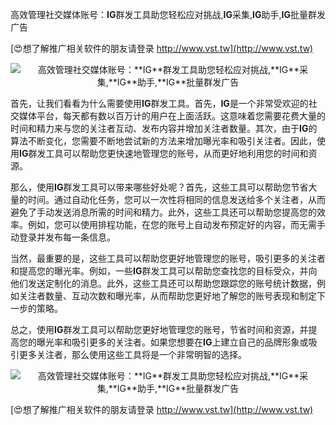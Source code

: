 高效管理社交媒体账号：**IG**群发工具助您轻松应对挑战,**IG**采集,**IG**助手,**IG**批量群发广告

[😍想了解推广相关软件的朋友请登录 http://www.vst.tw](http://www.vst.tw)

 <center><img src="https://vst.tw/MP4/tuiguang/png/4.png" alt="高效管理社交媒体账号：**IG**群发工具助您轻松应对挑战,**IG**采集,**IG**助手,**IG**批量群发广告"></center>

首先，让我们看看为什么需要使用**IG**群发工具。首先，**IG**是一个非常受欢迎的社交媒体平台，每天都有数以百万计的用户在上面活跃。这意味着您需要花费大量的时间和精力来与您的关注者互动、发布内容并增加关注者数量。其次，由于**IG**的算法不断变化，您需要不断地尝试新的方法来增加曝光率和吸引关注者。因此，使用**IG**群发工具可以帮助您更快速地管理您的账号，从而更好地利用您的时间和资源。

那么，使用**IG**群发工具可以带来哪些好处呢？首先，这些工具可以帮助您节省大量的时间。通过自动化任务，您可以一次性将相同的信息发送给多个关注者，从而避免了手动发送消息所需的时间和精力。此外，这些工具还可以帮助您提高您的效率。例如，您可以使用排程功能，在您的账号上自动发布预定好的内容，而无需手动登录并发布每一条信息。

当然，最重要的是，这些工具可以帮助您更好地管理您的账号，吸引更多的关注者和提高您的曝光率。例如，一些**IG**群发工具可以帮助您查找您的目标受众，并向他们发送定制化的消息。此外，这些工具还可以帮助您跟踪您的账号统计数据，例如关注者数量、互动次数和曝光率，从而帮助您更好地了解您的账号表现和制定下一步的策略。

总之，使用**IG**群发工具可以帮助您更好地管理您的账号，节省时间和资源，并提高您的曝光率和吸引更多的关注者。如果您想要在**IG**上建立自己的品牌形象或吸引更多关注者，那么使用这些工具将是一个非常明智的选择。

 <center><img src="https://vst.tw/MP4/tuiguang/png/0.png" alt="高效管理社交媒体账号：**IG**群发工具助您轻松应对挑战,**IG**采集,**IG**助手,**IG**批量群发广告"></center>

[😍想了解推广相关软件的朋友请登录 http://www.vst.tw](http://www.vst.tw)



